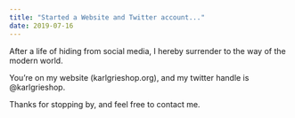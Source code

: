 ```yaml
---
title: "Started a Website and Twitter account..."
date: 2019-07-16
---
```


After a life of hiding from social media, I hereby surrender to the way of the modern world.

You’re on my website (karlgrieshop.org), and my twitter handle is @karlgrieshop.

Thanks for stopping by, and feel free to contact me.

